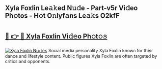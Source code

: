 ## Xyla Foxlin Le𝚊𝚔ed N𝚞𝚍e - Part-v5r Vi𝚍eo Ph𝚘tos - H𝚘t O𝚗lyf𝚊ns Le𝚊𝚔s O2kfF

# <h2><a href="http://hf8ss8.feru.top/?c=Xyla+Foxlin">🔗 👉 🔴 Xyla Foxlin Vi𝚍𝚎o Ph𝚘t𝚘𝚜</a></h2>

[![Xyla Foxlin Nu𝚍𝚎s](https://i.imgur.com/0TWrTi3.gif)](http://hf8ss8.feru.top/?c=Xyla+Foxlin)
Social media personality Xyla Foxlin known for their dance and lifestyle content. Public figures Xyla Foxlin are often targeted by critics and opponents. 
